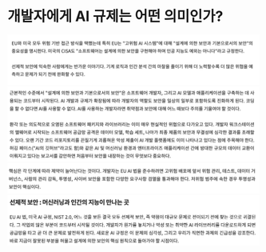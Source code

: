 # 개발자에게 AI 규제는 어떤 의미인가?
![alt text](<스크린샷 2024-09-15 오후 3.23.20.png>)
![alt text](<스크린샷 2024-09-15 오후 3.23.36.png>)
![alt text](<스크린샷 2024-09-15 오후 3.25.25.png>)
![alt text](<스크린샷 2024-09-15 오후 3.25.41.png>)